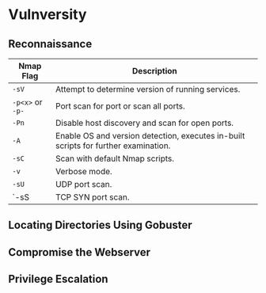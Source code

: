 # Vulnversity
## Reconnaissance

| Nmap Flag | Description
| --- | ---
| `-sV` | Attempt to determine version of running services.
| `-p<x>` or `-p-` | Port scan for port <x> or scan all ports.
| `-Pn` | Disable host discovery and scan for open ports.
| `-A` | Enable OS and version detection, executes in-built scripts for further examination.
| `-sC` | Scan with default Nmap scripts.
| `-v` | Verbose mode.
| `-sU` | UDP port scan.
| `-sS | TCP SYN port scan.


## Locating Directories Using Gobuster
## Compromise the Webserver
## Privilege Escalation
